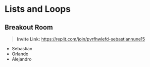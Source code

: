 # Lists and Loops 

## Breakout Room
> **Invite Link:** https://replit.com/join/pvrfhwlefd-sebastiannune15

- Sebastian
- Orlando 
- Alejandro


